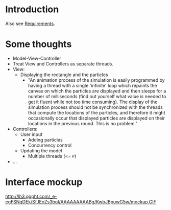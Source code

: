 # Introduction #

Also see [Requirements](Requirements.md).

# Some thoughts #

  * Model-View-Controller
  * Treat View and Controllers as separate threads.
  * View:
    * Displaying the rectangle and the particles
      * "An animation process of the simulation is easily programmed by having a thread with a single 'infinite' loop which repaints the canvas on which the particles are displayed and then sleeps for a number of milliseconds (find out yourself what value is needed to get it fluent while not too time consuming).  The display of the simulation process should not be synchronized with the threads that compute the locations of the particles, and therefore it might occasionally occur that displayed particles are displayed on their locations in the previous round.  This is no problem."
  * Controllers:
    * User input
      * Adding particles
      * Concurrency control
    * Updating the model
      * Multiple threads (<= `P`)
  * ...

# Interface mockup #

http://lh3.ggpht.com/_e-egFSNqDEk/SfJEoZs3boI/AAAAAAAAABg/KwbJBpuwG5w/mockup.GIF